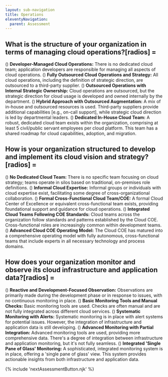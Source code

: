 ```yaml
---
layout: sub-navigation
title: Operations
eleventyNavigation:
  parent: Assessment
---
```


## What is the structure of your organization in terms of managing cloud operations?[radios] =

() **Developer-Managed Cloud Operations:** There is no dedicated cloud team; application developers are responsible for managing all aspects of cloud operations.
() **Fully Outsourced Cloud Operations and Strategy:** All cloud operations, including the definition of strategic direction, are outsourced to a third-party supplier.
() **Outsourced Operations with Internal Strategic Ownership:** Cloud operations are outsourced, but the strategic direction for cloud usage is developed and owned internally by the department.
() **Hybrid Approach with Outsourced Augmentation:** A mix of in-house and outsourced resources is used. Third-party suppliers provide additional capabilities [e.g., on-call support], while strategic cloud direction is led by departmental leaders.
() **Dedicated In-House Cloud Team:** A robust, dedicated cloud team exists within the organization, comprising at least 5 civil/public servant employees per cloud platform. This team has a shared roadmap for cloud capabilities, adoption, and migration.

## How is your organization structured to develop and implement its cloud vision and strategy?[radios] =

() **No Dedicated Cloud Team:** There is no specific team focusing on cloud strategy; teams operate in silos based on traditional, on-premises role definitions.
() **Informal Cloud Expertise:** Informal groups or individuals with cloud expertise exist, facilitating some degree of cross-organizational collaboration.
() **Formal Cross-Functional Cloud Team/COE:** A formal Cloud Center of Excellence or equivalent cross-functional team exists, providing foundational support and guidance for cloud operations.
() **Integrated Cloud Teams Following COE Standards:** Cloud teams across the organization follow standards and patterns established by the Cloud COE. Cross-functional roles are increasingly common within development teams.
() **Advanced Cloud COE Operating Model:** The Cloud COE has matured into a comprehensive operating model with fully autonomous, cross-functional teams that include experts in all necessary technology and process domains.

## How does your organization monitor and observe its cloud infrastructure and application data?[radios] =

() **Reactive and Development-Focused Observation:** Observations are primarily made during the development phase or in response to issues, with no continuous monitoring in place.
() **Basic Monitoring Tools and Manual Checks:** Basic monitoring tools are used. Checks are often manual and are not fully integrated across different cloud services.
() **Systematic Monitoring with Alerts:** Systematic monitoring is in place with alert systems for potential issues. However, the integration of infrastructure and application data is still developing.
() **Advanced Monitoring with Partial Integration:** Advanced monitoring tools are used, providing more comprehensive data. There's a degree of integration between infrastructure and application monitoring, but it's not fully seamless.
() **Integrated 'Single Pane of Glass' Monitoring:** A sophisticated, integrated monitoring system is in place, offering a 'single pane of glass' view. This system provides actionable insights from both infrastructure and application data.

{% include 'nextAssessmentButton.njk' %}
